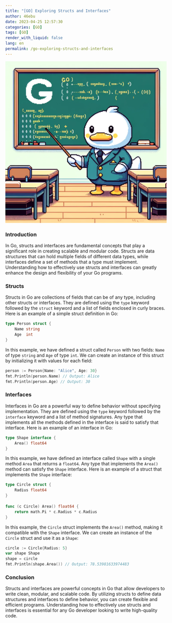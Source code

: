 ```yaml
---
title: "[GO] Exploring Structs and Interfaces"
author: 46ebu
date: 2023-04-25 12:57:30 
categories: [GO]
tags: [GO]
render_with_liquid: false
lang: en
permalink: /go-exploring-structs-and-interfaces
---
```


![Intro](/assets/img/post/go.png)
### Introduction
In Go, structs and interfaces are fundamental concepts that play a significant role in creating scalable and modular code. Structs are data structures that can hold multiple fields of different data types, while interfaces define a set of methods that a type must implement. Understanding how to effectively use structs and interfaces can greatly enhance the design and flexibility of your Go programs.

### Structs
Structs in Go are collections of fields that can be of any type, including other structs or interfaces. They are defined using the `type` keyword followed by the `struct` keyword and a list of fields enclosed in curly braces. Here is an example of a simple struct definition in Go:

```go
type Person struct {
    Name string
    Age  int
}
```

In this example, we have defined a struct called `Person` with two fields: `Name` of type `string` and `Age` of type `int`. We can create an instance of this struct by initializing it with values for each field:

```go
person := Person{Name: "Alice", Age: 30}
fmt.Println(person.Name) // Output: Alice
fmt.Println(person.Age) // Output: 30
```

### Interfaces
Interfaces in Go are a powerful way to define behavior without specifying implementation. They are defined using the `type` keyword followed by the `interface` keyword and a list of method signatures. Any type that implements all the methods defined in the interface is said to satisfy that interface. Here is an example of an interface in Go:

```go
type Shape interface {
    Area() float64
}

```

In this example, we have defined an interface called `Shape` with a single method `Area` that returns a `float64`. Any type that implements the `Area()` method can satisfy the `Shape` interface. Here is an example of a struct that implements the `Shape` interface:

```go
type Circle struct {
    Radius float64
}

func (c Circle) Area() float64 {
    return math.Pi * c.Radius * c.Radius
}
```

In this example, the `Circle` struct implements the `Area()` method, making it compatible with the `Shape` interface. We can create an instance of the `Circle` struct and use it as a `Shape`:

```go
circle := Circle{Radius: 5}
var shape Shape
shape = circle
fmt.Println(shape.Area()) // Output: 78.53981633974483

```

### Conclusion
Structs and interfaces are powerful concepts in Go that allow developers to write clean, modular, and scalable code. By utilizing structs to define data structures and interfaces to define behavior, you can create flexible and efficient programs. Understanding how to effectively use structs and interfaces is essential for any Go developer looking to write high-quality code.